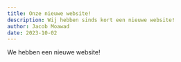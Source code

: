 ```yaml
---
title: Onze nieuwe website!
description: Wij hebben sinds kort een nieuwe website!
author: Jacob Moawad
date: 2023-10-02
---
```


We hebben een nieuwe website!
